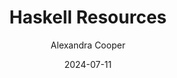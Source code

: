 ---
author: "Alexandra Cooper"
title: "Haskell Resources"
date: "2024-07-11"
draft: false
description: "Selection of useful sites for learning Haskell"
tags: [
    "Haskell"
]
---